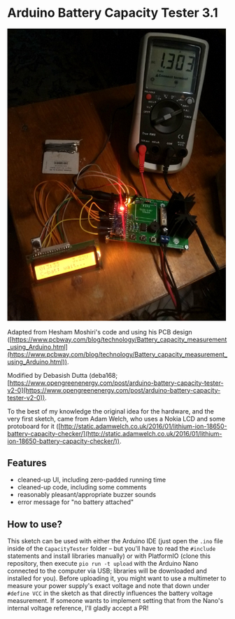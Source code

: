 Arduino Battery Capacity Tester 3.1
===================================

<img src="img/improvised-tester.jpeg" alt="Photo of the improvised tester" width="500"/>

Adapted from Hesham Moshiri's code and using his PCB design ([https://www.pcbway.com/blog/technology/Battery_capacity_measurement_using_Arduino.html](https://www.pcbway.com/blog/technology/Battery_capacity_measurement_using_Arduino.html)).

Modified by Debasish Dutta (deba168; [https://www.opengreenenergy.com/post/arduino-battery-capacity-tester-v2-0](https://www.opengreenenergy.com/post/arduino-battery-capacity-tester-v2-0)).

To the best of my knowledge the original idea for the hardware, and the very first sketch, came from Adam Welch, who uses a Nokia LCD and some protoboard for it ([http://static.adamwelch.co.uk/2016/01/lithium-ion-18650-battery-capacity-checker/](http://static.adamwelch.co.uk/2016/01/lithium-ion-18650-battery-capacity-checker/)).

## Features

- cleaned-up UI, including zero-padded running time
- cleaned-up code, including some comments
- reasonably pleasant/appropriate buzzer sounds
- error message for "no battery attached"

## How to use?

This sketch can be used with either the Arduino IDE (just open the `.ino` file inside of the `CapacityTester` folder – but you'll have to read the `#include` statements and install libraries manually) or with PlatformIO (clone this repository, then execute `pio run -t upload` with the Arduino Nano connected to the computer via USB; libraries will be downloaded and installed for you). Before uploading it, you might want to use a multimeter to measure your power supply's exact voltage and note that down under `#define VCC` in the sketch as that directly influences the battery voltage measurement. If someone wants to implement setting that from the Nano's internal voltage reference, I'll gladly accept a PR! 
